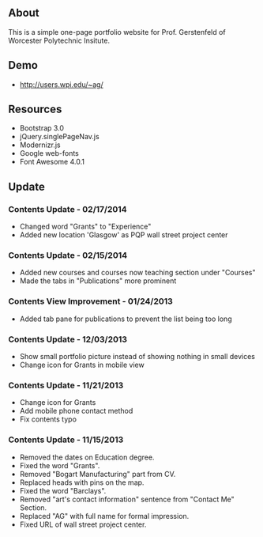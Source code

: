 ## About

This is a simple one-page portfolio website for Prof. Gerstenfeld of Worcester Polytechnic Insitute.

## Demo

* http://users.wpi.edu/~ag/

## Resources

* Bootstrap 3.0
* jQuery.singlePageNav.js
* Modernizr.js
* Google web-fonts
* Font Awesome 4.0.1

## Update

### Contents Update - 02/17/2014
* Changed word "Grants" to "Experience"
* Added new location 'Glasgow' as PQP wall street project center

### Contents Update - 02/15/2014
* Added new courses and courses now teaching section under "Courses"
* Made the tabs in "Publications" more prominent

### Contents View Improvement - 01/24/2013
* Added tab pane for publications to prevent the list being too long

### Contents Update - 12/03/2013
* Show small portfolio picture instead of showing nothing in small devices
* Change icon for Grants in mobile view

### Contents Update - 11/21/2013
* Change icon for Grants
* Add mobile phone contact method
* Fix contents typo

### Contents Update - 11/15/2013

* Removed the dates on Education degree.
* Fixed the word "Grants".
* Removed "Bogart Manufacturing" part from CV.
* Replaced heads with pins on the map.
* Fixed the word "Barclays".
* Removed "art's contact information" sentence from "Contact Me" Section.
* Replaced "AG" with full name for formal impression.
* Fixed URL of wall street project center.